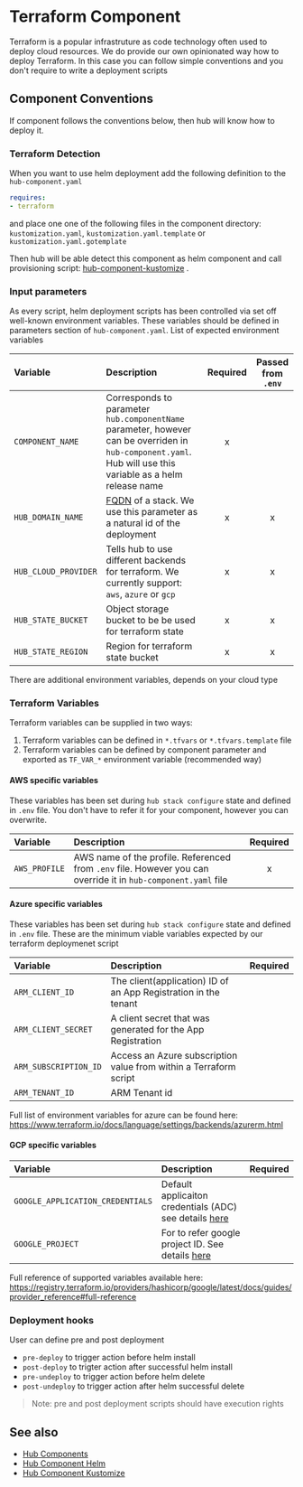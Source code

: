 # Terraform Component

Terraform is a popular infrastruture as code technology often used to deploy cloud resources. We do provide our own opinionated way how to deploy Terraform. In this case you can follow simple conventions and you don't require to write a deployment scripts

## Component Conventions

If component follows the conventions below, then hub will know how to deploy  it.

### Terraform Detection

When you want to use helm deployment add the following definition to the `hub-component.yaml`

```yaml
requires:
- terraform
```

and place one one of the following files in the component directory:  `kustomization.yaml`, `kustomization.yaml.template` or `kustomization.yaml.gotemplate`

Then hub will be able detect this component as helm component and call provisioning script: [hub-component-kustomize](https://github.com/agilestacks/hub-extensions/blob/master/hub-component-kustomize) .

### Input parameters

As every script, helm deployment scripts has been controlled via set off well-known environment variables. These variables should be defined in parameters section of `hub-component.yaml`. List of expected environment variables

| Variable   | Description | Required | Passed from `.env`
| :-------- | :-------- | :-: | :--:
| `COMPONENT_NAME` | Corresponds to parameter `hub.componentName` parameter, however can be overriden in `hub-component.yaml`. Hub will use this variable as a helm release name | x | |
| `HUB_DOMAIN_NAME` | [FQDN](https://en.wikipedia.org/wiki/Fully_qualified_domain_name) of a stack. We use this parameter as a natural id of the deployment | x | x |
| `HUB_CLOUD_PROVIDER` | Tells hub to use different backends for terraform. We currently support: `aws`, `azure` or `gcp` | x | x |
| `HUB_STATE_BUCKET` | Object storage bucket to be be used for terraform state  | x | x |
| `HUB_STATE_REGION` | Region for terraform state bucket  | x | x |

There are additional environment variables, depends on your cloud type

### Terraform Variables

Terraform variables can be supplied in two ways:

1. Terraform variables can be defined in `*.tfvars` or `*.tfvars.template` file
2. Terraform variables can be defined by component parameter and exported as `TF_VAR_*` environment variable (recommended way)

#### AWS specific variables

These variables has been set during `hub stack configure` state and defined in `.env` file. You don't have to refer it for your component, however you can overwrite.

| Variable   | Description | Required
| :-------- | :-------- | :-: |
| `AWS_PROFILE` | AWS name of the profile. Referenced from `.env` file. However you can override it in `hub-component.yaml` file | x |

#### Azure specific variables

These variables has been set during `hub stack configure` state and defined in `.env` file. These are the minimum viable variables expected by our terraform deploymenet script

| Variable   | Description | Required
| :-------- | :-------- | :-: |
| `ARM_CLIENT_ID` | The client(application) ID of an App Registration in the tenant | |
| `ARM_CLIENT_SECRET` | A client secret that was generated for the App Registration | |
| `ARM_SUBSCRIPTION_ID` | Access an Azure subscription value from within a Terraform script | |
| `ARM_TENANT_ID` | ARM Tenant id | |

Full list of environment variables for azure can be found here: https://www.terraform.io/docs/language/settings/backends/azurerm.html

#### GCP specific variables


| Variable   | Description | Required
| :-------- | :-------- | :-: |
| `GOOGLE_APPLICATION_CREDENTIALS` | Default applicaiton credentials (ADC) see details [here](https://cloud.google.com/docs/authentication/production) | |
| `GOOGLE_PROJECT` | For to refer google project ID. See details [here](https://registry.terraform.io/providers/hashicorp/google/latest/docs/guides/provider_reference#full-reference) | |

Full reference of supported variables available here: https://registry.terraform.io/providers/hashicorp/google/latest/docs/guides/provider_reference#full-reference

### Deployment hooks

User can define pre and post deployment

* `pre-deploy` to trigger action before helm install
* `post-deploy` to trigter action after successful helm install
* `pre-undeploy` to trigger action before helm delete
* `post-undeploy` to trigger action after helm successful delete

> Note: pre and post deployment scripts should have execution rights

## See also

* [Hub Components](hub-component.md)
* [Hub Component Helm](hub-component-helm.md)
* [Hub Component Kustomize](hub-component-kustomize.md)
